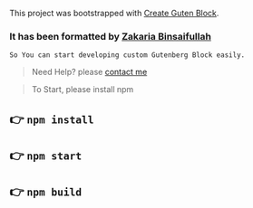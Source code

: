 This project was bootstrapped with [Create Guten Block](https://github.com/ahmadawais/create-guten-block).

### It has been formatted by [Zakaria Binsaifullah](https://makegutenblock.com)

`So You can start developing custom Gutenberg Block easily.`

> Need Help? please [contact me](https://makegutenblock.com)

> To Start, please install npm

## 👉 `npm install`

## 👉 `npm start`

## 👉 `npm build`
